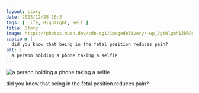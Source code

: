 ```yaml
---
layout: story
date: 2023/12/28 16:3
tags: [ Life, Highlight, Self ]
title: Story
image: https://photos.muan.dev/cdn-cgi/imagedelivery/-wp_VgtWlgmh1JURQ8t1mg/699e769f-b012-4a5e-d584-770424a23100/public
caption: |
  did you know that being in the fetal position reduces pain?
alt: |
  a person holding a phone taking a selfie
---
```


![a person holding a phone taking a selfie](https://photos.muan.dev/cdn-cgi/imagedelivery/-wp_VgtWlgmh1JURQ8t1mg/699e769f-b012-4a5e-d584-770424a23100/public)

did you know that being in the fetal position reduces pain?
